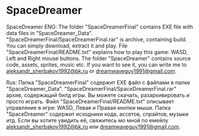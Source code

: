 # SpaceDreamer
SpaceDreamer
ENG:
The folder "SpaceDreamerFinal" contains EXE file with data files in "SpaceDreamer_Data".
"SpaceDreamerFinal/SpaceDreamerFinal.rar" is archive, containing build. You can simply download, extract it and play.
File "SpaceDreamerFinal/README.txt" explains how to play this game:
WASD, Left and Right mouse buttons.
The folder "SpaceDreamer" contains source code, assets, sprites, music etc. If you want to see it, you can write me to aleksandr_sherbakov1992@bk.ru or dreamwaveguy1991@gmail.com.

Rus:
Папка "SpaceDreamerFinal" содержит EXE файл с файлами в папке "SpaceDreamer_Data".
"SpaceDreamerFinal/SpaceDreamerFinal.rar" архив, содержащий билд игры. Вы можете скачать, разархивировать и просто играть.
Файл "SpaceDreamerFinal/README.txt" описывает управление в игре:
WASD, Левая и Правая кнопки мыши.
Папка "SpaceDreamer" содержит исходники кода, ассетов, спрайтов, музыки итд. Если вы хотите увидить её, свяжитесь мо мной по емейлу aleksandr_sherbakov1992@bk.ru или dreamwaveguy1991@gmail.com.
